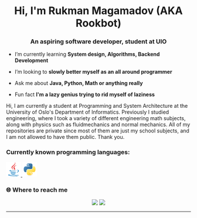 <h1 align="center">Hi, I'm Rukman Magamadov (AKA Rookbot)</h1>
<h3 align="center">An aspiring software developer, student at UIO</h3>

- I’m currently learning **System design, Algorithms, Backend Development**

- I’m looking to **slowly better myself as an all around programmer**

- Ask me about **Java, Python, Math or anything really**

- Fun fact **I'm a lazy genius trying to rid myself of laziness**

Hi, I am currently a student at Programming and System Architecture at the University of Oslo's Department of Informatics. Previously I studied engineering, where I took a variety of different engineering math subjects, along with physics such as fluidmechanics and normal mechanics. All of my repositories are private since most of them are just my school subjects, and I am not allowed to have them public. Thank you.


<h3 align="left">Currently known programming languages:</h3>
<p align="left"> <a href="https://www.java.com" target="_blank" rel="noreferrer"> <img src="https://raw.githubusercontent.com/devicons/devicon/master/icons/java/java-original.svg" alt="java" width="40" height="40"/> </a> <a href="https://www.python.org" target="_blank" rel="noreferrer"> <img src="https://raw.githubusercontent.com/devicons/devicon/master/icons/python/python-original.svg" alt="python" width="40" height="40"/> </a> </p>

### 🌐 Where to reach me

<p align="center">
  <a href="mailto:rukmanmaga@gmail.com"><img src="https://img.shields.io/badge/Email-rukmanmaga@gmail.com-blue?style=for-the-badge&logo=gmail"></a>
  <a href="https://www.linkedin.com/in/rukman-magamadov-0353112b4/"><img src="https://img.shields.io/badge/LinkedIn-RukmanMagamadov-blue?style=for-the-badge&logo=linkedin"></a>
</p>

---

